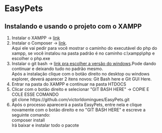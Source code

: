 # EasyPets

<h2> Instalando e usando o projeto com o XAMPP </h2>
<ol>
    <li> Instalar o XAMPP -> <a href="https://www.apachefriends.org/xampp-files/7.1.11/xampp-win32-7.1.11-0-VC14-installer.exe" target="_blank">link</a> </li>
    <li> Instalar o Composer -> <a href="https://getcomposer.org/Composer-Setup.exe" target="_blank">link</a>.<br> Aqui ele vai pedir para você mostrar o caminho do executável do php do xampp, se você instalou na pasta padrão é no caminho c:\xampp\php e escolher o php.exe </li>
    <li> Instalar o git bash -> <a href="https://git-scm.com/download/win">link pra escolher a versão do windows</a>.Pode dando continuar e deixando tudo no padrão mesmo.<br> Após a instalação clique com o botão direito no desktop ou windows explorer, deverá aparecer 2 itens novos: Git Bash here e Git GUI Here.
    </li>
    <li> Entrar na pasta do XAMPP e continuar na pasta HTDOCS</li>
    <li> Clicar com o botão direito e selecionar "GIT BASH HERE" -> COPIE E COLE ESSE COMANDO <br>
        git clone https://github.com/victorldomingues/EasyPets.git
    </li>
    <li>
        Após o processo aparecerá a pasta EasyPets, entre nela e clique novamente com o botão direito e no "GIT BASH HERE" e escreve a seguinte comando: <br>
        composer install<br>
        Irá baixar e instalar todo o pacote
    </li>
</ol>

        
